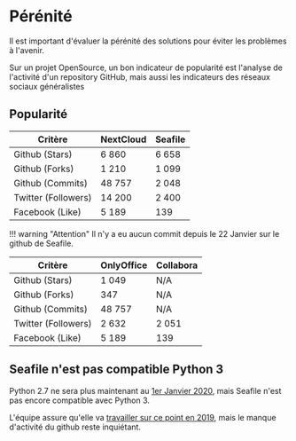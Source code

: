 Pérénité
========

Il est important d'évaluer la pérénité des solutions pour éviter les problèmes à l'avenir.

Sur un projet OpenSource, un bon indicateur de popularité est l'analyse de l'activité d'un repository GitHub, mais aussi
les indicateurs des réseaux sociaux généralistes

Popularité
----------

| Critère             | NextCloud | Seafile |
|---------------------|-----------|---------|
| Github (Stars)      | 6 860     | 6 658   | 
| Github (Forks)      | 1 210     | 1 099   |
| Github (Commits)    | 48 757    | 2 048   |
| Twitter (Followers) | 14 200    | 2 400   |
| Facebook (Like)     | 5 189     | 139     |

!!! warning "Attention"
    Il n'y a eu aucun commit depuis le 22 Janvier sur le github de Seafile.

| Critère             | OnlyOffice | Collabora |
|---------------------|------------|-----------|
| Github (Stars)      | 1 049      | N/A       | 
| Github (Forks)      | 347        | N/A       |
| Github (Commits)    | 48 757     | N/A       |
| Twitter (Followers) | 2 632      | 2 051     |
| Facebook (Like)     | 5 189      | 139       |

Seafile n'est pas compatible Python 3
-------------------------------------

Python 2.7 ne sera plus maintenant au [1er Janvier 2020](https://pythonclock.org/), mais Seafile n'est pas encore 
compatible avec Python 3. 

L'équipe assure qu'elle va [travailler sur ce point en 2019](https://github.com/haiwen/Seafile/issues/2112), mais le
manque d'activité du github reste inquiétant.
